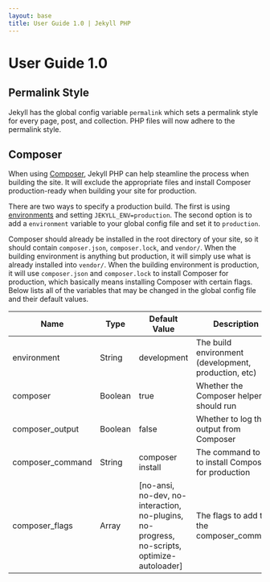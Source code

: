```yaml
---
layout: base
title: User Guide 1.0 | Jekyll PHP
---
```


# User Guide 1.0

## Permalink Style

Jekyll has the global config variable `permalink` which sets a permalink style 
for every page, post, and collection. PHP files will now adhere to the 
permalink style.

## Composer

When using [Composer](https://getcomposer.org/), Jekyll PHP can help steamline 
the process when building the site. It will exclude the appropriate files and 
install Composer production-ready when building your site for production.

There are two ways to specify a production build. The first is using 
[environments](https://jekyllrb.com/docs/configuration/environments/) and 
setting `JEKYLL_ENV=production`. The second option is to add a `environment` 
variable to your global config file and set it to `production`.

Composer should already be installed in the root directory of your site, so it 
should contain `composer.json`, `composer.lock`, and `vendor/`. When the 
building environment is anything but production, it will simply use what is 
already installed into `vendor/`. When the building environment is production, 
it will use `composer.json` and `composer.lock` to install Composer for 
production, which basically means installing Composer with certain flags. 
Below lists all of the variables that may be changed in the global config file 
and their default values.

| Name | Type | Default Value | Description |
| ---- | ---- | ------------- | ----------- |
| environment | String | development | The build environment (development, production, etc) |
| composer | Boolean | true | Whether the Composer helper should run |
| composer_output | Boolean | false | Whether to log the output from Composer |
| composer_command | String | composer install | The command to run to install Composer for production |
| composer_flags | Array | [no-ansi, no-dev, no-interaction, no-plugins, no-progress, no-scripts, optimize-autoloader] | The flags to add to the composer_command |